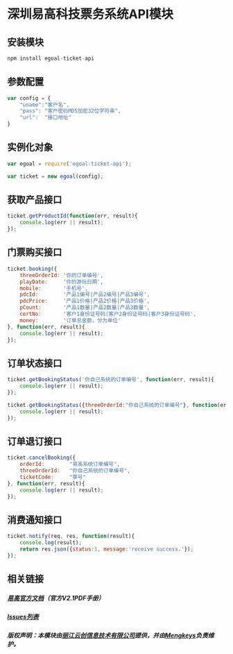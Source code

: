 # 深圳易高科技票务系统API模块

## 安装模块

```js
npm install egoal-ticket-api
```

## 参数配置

```js
var config = {
    "uname":"客户名",
    "pass": "客户密码MD5加密32位字符串",
    "url":  "接口地址"
}
```

## 实例化对象

```js 
var egoal = require('egoal-ticket-api');

var ticket = new egoal(config);
```

## 获取产品接口

```js 
ticket.getProductId(function(err, result){
    console.log(err || result);
});
```

## 门票购买接口

```js
ticket.booking({
    threeOrderId: '你的订单编号',
    playDate:     '你的游玩日期',
    mobile:       '手机号',
    pdcId:        '产品1编号|产品2编号|产品3编号',
    pdcPrice:     '产品1价格|产品2价格|产品3价格',
    pCount:       '产品1数量|产品2数量|产品3数量',
    certNo:       '客户1身份证号码|客户2身份证号码|客户3身份证号码',
    money:        '订单总金额，分为单位'
}, function(err, result){
    console.log(err || result);
});
```

## 订单状态接口

```js
ticket.getBookingStatus('你自己系统的订单编号', function(err, result){
    console.log(err || result);
});

ticket.getBookingStatus({threeOrderId:"你自己系统的订单编号"}, function(err, result){
    console.log(err || result);
});
```

## 订单退订接口

```js
ticket.cancelBooking({
    orderId:        "易高系统订单编号",
    threeOrderId:   "你自己系统的订单编号",
    ticketCode:     "票号"
}, function(err, result){
    console.log(err || result);
});
```

## 消费通知接口

```js
ticket.notify(req, res, function(result){
    console.log(result);
    return res.json({status:1, message:'receive success.'});
});
```


## 相关链接

##### [易高官方文档](https://github.com/yuncreate/egoal-ticket-api/blob/master/%E6%98%93%E9%AB%98%E7%BD%91%E4%B8%8A%E8%B4%AD%E7%A5%A8%E7%B3%BB%E7%BB%9F%E6%8E%A5%E5%8F%A3%E8%AF%B4%E6%98%8E(V2.1).pdf)（官方V2.1PDF手册）
##### [Issues列表](https://github.com/yuncreate/egoal-ticket-api/issues)


##### 版权声明：本模块由[丽江云创信息技术有限公司](http://www.yuncreate.com)提供，并由[Mengkeys](http://www.mengkeys.com)负责维护。
